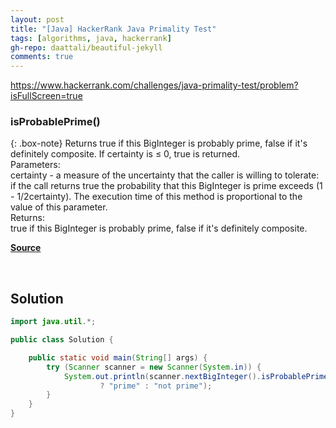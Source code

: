 ```yaml
---
layout: post
title: "[Java] HackerRank Java Primality Test"
tags: [algorithms, java, hackerrank]
gh-repo: daattali/beautiful-jekyll
comments: true
---
```


<https://www.hackerrank.com/challenges/java-primality-test/problem?isFullScreen=true>

### isProbablePrime()

{: .box-note}
Returns true if this BigInteger is probably prime, false if it's definitely composite. If certainty is ≤ 0, true is returned.<br>
Parameters:<br>
certainty - a measure of the uncertainty that the caller is willing to tolerate: if the call returns true the probability that this BigInteger is prime exceeds (1 - 1/2certainty). The execution time of this method is proportional to the value of this parameter.<br>
Returns:<br>
true if this BigInteger is probably prime, false if it's definitely composite.<br>

[**Source**](https://docs.oracle.com/javase/7/docs/api/java/math/BigInteger.html#isProbablePrime%28int%29)

<br>

## Solution

```java
import java.util.*;

public class Solution {

    public static void main(String[] args) {
        try (Scanner scanner = new Scanner(System.in)) {
            System.out.println(scanner.nextBigInteger().isProbablePrime(100)
                    ? "prime" : "not prime");
        }
    }
}
```